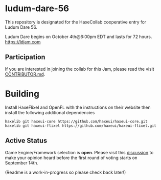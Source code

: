 # ludum-dare-56
This repository is designated for the HaxeCollab cooperative entry for Ludum Dare 56.

Ludum Dare begins on October 4th@6:00pm EDT and lasts for 72 hours.
https://ldjam.com

## Participation
If you are interested in joining the collab for this Jam, please read the visit [CONTRIBUTOR.md](https://github.com/haxecollab/ludum-dare-56/blob/main/CONTRIBUTOR.md).

# Building
Install HaxeFlixel and OpenFL with the instructions on their website then install the following additional dependencies
```
haxelib git haxeui-core https://github.com/haxeui/haxeui-core.git
haxelib git haxeui-flixel https://github.com/haxeui/haxeui-flixel.git
```

## Active Status
Game Engine/Framework selection is **open**. Please visit this [discussion](https://github.com/haxecollab/ludum-dare-56/discussions/1) to make your opinion heard before the first round of voting starts on September 14th.

(Readme is a work-in-progress so please check back later!)
